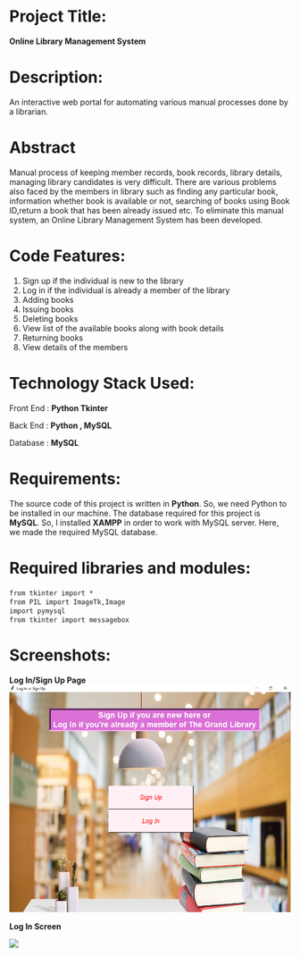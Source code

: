 # Project Title:
**Online Library Management System**

# Description:

 An interactive web portal for automating various manual processes done by a librarian.

 # Abstract

 Manual process of keeping member records, book records, library details, managing library candidates is very difficult. There are various problems also faced by the members in library such as finding any particular book, information whether book is available or not, searching of books using Book ID,return a book that has been already issued etc. To eliminate this manual system, an Online Library Management System has been developed.

 # Code Features:

  1. Sign up if the individual is new to the library
  2. Log in if the individual is already a member of the library
  3. Adding books
  4. Issuing books
  5. Deleting books
  6. View list of the available books along with book details
  7. Returning books
  8. View details of the members


 # Technology Stack Used:

 Front End : **Python Tkinter**
 
 Back End : **Python , MySQL**
 
 Database :  **MySQL**

 # Requirements:

 The source code of this project is written in **Python**. So, we need Python to be installed in our machine.
 The database required for this project is **MySQL**. So, I installed **XAMPP** in order to work with MySQL server. Here, we made the required MySQL database.


# Required libraries and modules:

```
from tkinter import *
from PIL import ImageTk,Image 
import pymysql
from tkinter import messagebox
```

# Screenshots:

**Log In/Sign Up Page**
![](1.png)

**Log In Screen**


![](Screenshot(4).png)



  

